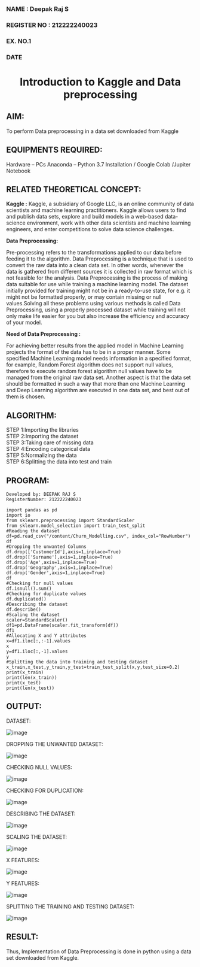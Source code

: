 <H3>NAME : Deepak Raj S</H3>
<H3>REGISTER NO : 212222240023</H3>
<H3>EX. NO.1</H3>
<H3>DATE</H3>
<H1 ALIGN =CENTER> Introduction to Kaggle and Data preprocessing</H1>

## AIM:

To perform Data preprocessing in a data set downloaded from Kaggle

## EQUIPMENTS REQUIRED:
Hardware – PCs
Anaconda – Python 3.7 Installation / Google Colab /Jupiter Notebook

## RELATED THEORETICAL CONCEPT:

**Kaggle :**
Kaggle, a subsidiary of Google LLC, is an online community of data scientists and machine learning practitioners. Kaggle allows users to find and publish data sets, explore and build models in a web-based data-science environment, work with other data scientists and machine learning engineers, and enter competitions to solve data science challenges.

**Data Preprocessing:**

Pre-processing refers to the transformations applied to our data before feeding it to the algorithm. Data Preprocessing is a technique that is used to convert the raw data into a clean data set. In other words, whenever the data is gathered from different sources it is collected in raw format which is not feasible for the analysis.
Data Preprocessing is the process of making data suitable for use while training a machine learning model. The dataset initially provided for training might not be in a ready-to-use state, for e.g. it might not be formatted properly, or may contain missing or null values.Solving all these problems using various methods is called Data Preprocessing, using a properly processed dataset while training will not only make life easier for you but also increase the efficiency and accuracy of your model.

**Need of Data Preprocessing :**

For achieving better results from the applied model in Machine Learning projects the format of the data has to be in a proper manner. Some specified Machine Learning model needs information in a specified format, for example, Random Forest algorithm does not support null values, therefore to execute random forest algorithm null values have to be managed from the original raw data set.
Another aspect is that the data set should be formatted in such a way that more than one Machine Learning and Deep Learning algorithm are executed in one data set, and best out of them is chosen.


## ALGORITHM:
STEP 1:Importing the libraries<BR>
STEP 2:Importing the dataset<BR>
STEP 3:Taking care of missing data<BR>
STEP 4:Encoding categorical data<BR>
STEP 5:Normalizing the data<BR>
STEP 6:Splitting the data into test and train<BR>

##  PROGRAM:
```
Developed by: DEEPAK RAJ S
RegisterNumber: 212222240023

import pandas as pd
import io
from sklearn.preprocessing import StandardScaler
from sklearn.model_selection import train_test_split
#Reading the dataset
df=pd.read_csv("/content/Churn_Modelling.csv", index_col="RowNumber")
df
#Dropping the unwanted Columns
df.drop(['CustomerId'],axis=1,inplace=True)
df.drop(['Surname'],axis=1,inplace=True)
df.drop('Age',axis=1,inplace=True)
df.drop('Geography',axis=1,inplace=True)
df.drop('Gender',axis=1,inplace=True)
df
#Checking for null values
df.isnull().sum()
#Checking for duplicate values
df.duplicated()
#Describing the dataset
df.describe()
#Scaling the dataset
scaler=StandardScaler()
df1=pd.DataFrame(scaler.fit_transform(df))
df1
#Allocating X and Y attributes
x=df1.iloc[:,:-1].values
x
y=df1.iloc[:,-1].values
y
#Splitting the data into training and testing dataset
x_train,x_test,y_train,y_test=train_test_split(x,y,test_size=0.2)
print(x_train)
print(len(x_train))
print(x_test)
print(len(x_test))
```
## OUTPUT:
DATASET:

![image](https://github.com/DEEPAK2200233/Ex-1-NN/assets/118707676/564dbb82-2f4f-4a86-b8d9-681f46ea1519)

DROPPING THE UNWANTED DATASET:

![image](https://github.com/DEEPAK2200233/Ex-1-NN/assets/118707676/9bb25efd-5226-46ea-aef1-de170cbf1f6c)

CHECKING NULL VALUES:

![image](https://github.com/DEEPAK2200233/Ex-1-NN/assets/118707676/91474fee-123d-4175-b258-92bbf75723cb)

CHECKING FOR DUPLICATION:

![image](https://github.com/DEEPAK2200233/Ex-1-NN/assets/118707676/90c71c87-f527-4e00-9c0d-3f36b6748e67)

DESCRIBING THE DATASET:

![image](https://github.com/DEEPAK2200233/Ex-1-NN/assets/118707676/02c414f1-451f-4baa-9298-afd1b4d1fedf)

SCALING THE DATASET:

![image](https://github.com/DEEPAK2200233/Ex-1-NN/assets/118707676/9da6e306-00ef-469d-94b0-162f0e51acdb)

X FEATURES:

![image](https://github.com/DEEPAK2200233/Ex-1-NN/assets/118707676/d86e8b16-6046-4b4b-ae39-d4321e70d102)

Y FEATURES:

![image](https://github.com/DEEPAK2200233/Ex-1-NN/assets/118707676/5b0431f6-6b7d-4f30-acee-e92da9a0a4a3)

SPLITTING THE TRAINING AND TESTING DATASET:

![image](https://github.com/DEEPAK2200233/Ex-1-NN/assets/118707676/5f7fb6ae-6e05-4a1b-b4b5-201e51ccb22d)

## RESULT:
Thus, Implementation of Data Preprocessing is done in python  using a data set downloaded from Kaggle.


